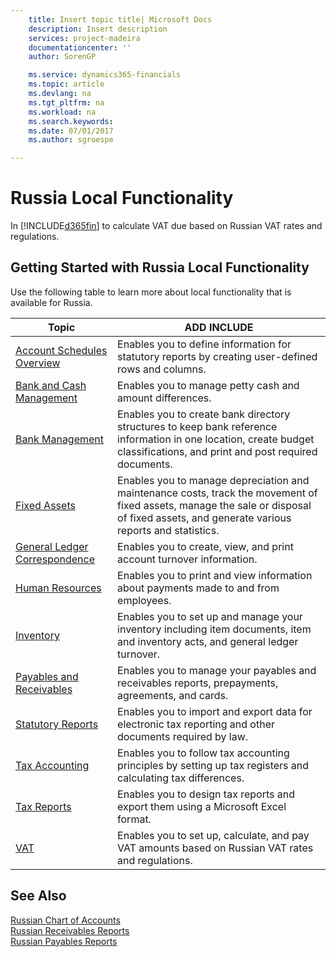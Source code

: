 ```yaml
---
    title: Insert topic title| Microsoft Docs
    description: Insert description
    services: project-madeira
    documentationcenter: ''
    author: SorenGP

    ms.service: dynamics365-financials
    ms.topic: article
    ms.devlang: na
    ms.tgt_pltfrm: na
    ms.workload: na
    ms.search.keywords:
    ms.date: 07/01/2017
    ms.author: sgroespe

---
```

# Russia Local Functionality
In [!INCLUDE[d365fin](../../includes/d365fin_md.md)] to calculate VAT due based on Russian VAT rates and regulations.  
  
## Getting Started with Russia Local Functionality  
 Use the following table to learn more about local functionality that is available for Russia.  
  
|Topic|ADD INCLUDE<!--[!INCLUDE[bp_tabledescription](../../includes/bp_tabledescription_md.md)]-->|  
|-----------|---------------------------------------|  
|[Account Schedules Overview](account-schedules-overview.md)|Enables you to define information for statutory reports by creating user-defined rows and columns.|  
|[Bank and Cash Management](bank-and-cash-management.md)|Enables you to manage petty cash and amount differences.|  
|[Bank Management](bank-management.md)|Enables you to create bank directory structures to keep bank reference information in one location, create budget classifications, and print and post required documents.|  
|[Fixed Assets](fixed-assets.md)|Enables you to manage depreciation and maintenance costs, track the movement of fixed assets, manage the sale or disposal of fixed assets, and generate various reports and statistics.|  
|[General Ledger Correspondence](general-ledger-correspondence.md)|Enables you to create, view, and print account turnover information.|  
|[Human Resources](human-resources.md)|Enables you to print and view information about payments made to and from employees.|  
|[Inventory](inventory.md)|Enables you to set up and manage your inventory including item documents, item and inventory acts, and general ledger turnover.|  
|[Payables and Receivables](payables-and-receivables.md)|Enables you to manage your payables and receivables reports, prepayments, agreements, and cards.|  
|[Statutory Reports](statutory-reports.md)|Enables you to import and export data for electronic tax reporting and other documents required by law.|  
|[Tax Accounting](tax-accounting.md)|Enables you to follow tax accounting principles by setting up tax registers and calculating tax differences.|  
|[Tax Reports](assetId:///e42ca8e7-1cee-4fb8-9f71-e596f29cabc3)|Enables you to design tax reports and export them using a Microsoft Excel format.|  
|[VAT](vat.md)|Enables you to set up, calculate, and pay VAT amounts based on Russian VAT rates and regulations.|  
  
## See Also  
 [Russian Chart of Accounts](russian-chart-of-accounts.md)   
 [Russian Receivables Reports](russian-receivables-reports.md)   
 [Russian Payables Reports](russian-payables-reports.md)